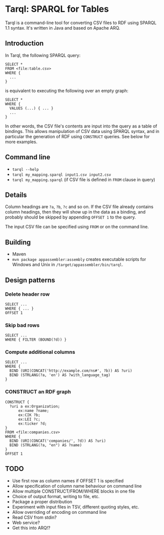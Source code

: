 # Tarql: SPARQL for Tables

Tarql is a command-line tool for converting CSV files to RDF using SPARQL 1.1 syntax. It's written in Java and based on Apache ARQ.


## Introduction

In Tarql, the following SPARQL query:

    SELECT *
    FROM <file:table.csv>
    WHERE {
      ...
    }

is equivalent to executing the following over an empty graph:

    SELECT *
    WHERE {
      VALUES (...) { ... }
      ...
    }

In other words, the CSV file's contents are input into the query as a table of bindings. This allows manipulation of CSV data using SPARQL syntax, and in particular the generation of RDF using `CONSTRUCT` queries. See below for more examples.


## Command line

* `tarql --help`
* `tarql my_mapping.sparql input1.csv input2.csv`
* `tarql my_mapping.sparql` (if CSV file is defined in `FROM` clause in query)


## Details

Column headings are `?a`, `?b`, `?c` and so on. If the CSV file already contains column headings, then they will show up in the data as a binding, and probably should be skipped by appending `OFFSET 1` to the query.

The input CSV file can be specified using `FROM` or on the command line.


## Building

* Maven
* `mvn package appassembler:assembly` creates executable scripts for Windows and Unix in `/target/appassembler/bin/tarql`.


## Design patterns

### Delete header row

    SELECT ...
    WHERE { ... }
    OFFSET 1

### Skip bad rows

    SELECT ...
    WHERE { FILTER (BOUND(?d)) }

### Compute additional columns

    SELECT ...
    WHERE {
      BIND (URI(CONCAT('http://example.com/ns#', ?b)) AS ?uri)
      BIND (STRLANG(?a, 'en') AS ?with_language_tag)
    }

### CONSTRUCT an RDF graph

    CONSTRUCT {
      ?uri a ex:Organization;
          ex:name ?name;
          ex:CIK ?b;
          ex:LEI ?c;
          ex:ticker ?d;
    }
    FROM <file:companies.csv>
    WHERE {
      BIND (URI(CONCAT('companies/', ?d)) AS ?uri)
      BIND (STRLANG(?a, "en") AS ?name)
    }
    OFFSET 1


## TODO

* Use first row as column names if OFFSET 1 is specified
* Allow specification of column name behaviour on command line
* Allow multiple CONSTRUCT/FROM/WHERE blocks in one file
* Choice of output format, writing to file, etc.
* Package a proper distribution
* Experiment with input files in TSV, different quoting styles, etc.
* Allow overriding of encoding on command line
* Read CSV from stdin?
* Web service?
* Get this into ARQ!?
